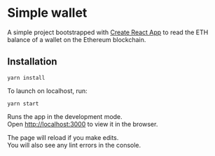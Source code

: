 # Simple wallet

A simple project bootstrapped with [Create React App](https://github.com/facebook/create-react-app) to read the ETH balance of a wallet on the Ethereum blockchain.

## Installation

```
yarn install
```

To launch on localhost, run:

```
yarn start
```

Runs the app in the development mode.\
Open [http://localhost:3000](http://localhost:3000) to view it in the browser.

The page will reload if you make edits.\
You will also see any lint errors in the console.
